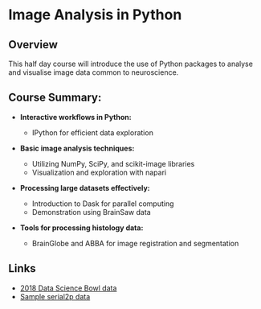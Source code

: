 # Image Analysis in Python

## Overview
This half day course will introduce the use of Python packages to analyse and visualise image data common to neuroscience.

## Course Summary:

- **Interactive workflows in Python:**
    - IPython for efficient data exploration

- **Basic image analysis techniques:**
    - Utilizing NumPy, SciPy, and scikit-image libraries
    - Visualization and exploration with napari

- **Processing large datasets effectively:**
    - Introduction to Dask for parallel computing
    - Demonstration using BrainSaw data

- **Tools for processing histology data:**
    - BrainGlobe and ABBA for image registration and segmentation

## Links
* [2018 Data Science Bowl data](https://drive.google.com/file/d/1hlDAvRFH7Ax_Nxee4jCyN_IIDax-CLc8/view?usp=sharing)
* [Sample serial2p data](https://gin.g-node.org/BrainGlobe/demo-materials)